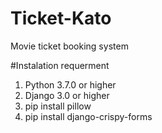 # Ticket-Kato
Movie ticket booking system

#Instalation requerment 
1. Python 3.7.0 or higher 
2. Django 3.0 or higher
3. pip install pillow
4. pip install django-crispy-forms

